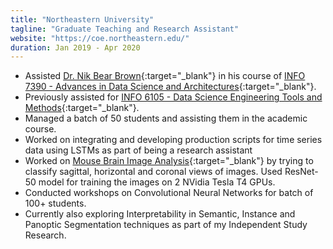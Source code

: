 ```yaml
---
title: "Northeastern University"
tagline: "Graduate Teaching and Research Assistant"
website: "https://coe.northeastern.edu/"
duration: Jan 2019 - Apr 2020
---
```


- Assisted [Dr. Nik Bear Brown](https://www.linkedin.com/in/nikbearbrown/){:target="_blank"} in his course of 
[INFO 7390 - Advances in Data Science and Architectures](https://github.com/nikbearbrown/INFO_7390){:target="_blank"}.
- Previously assisted for [INFO 6105 - Data Science Engineering Tools and Methods](https://github.com/nikbearbrown/INFO_6105){:target="_blank"}.
- Managed a batch of 50 students and assisting them in the academic course.
- Worked on integrating and developing production scripts for time series data using LSTMs as part of being a research assistant
- Worked on [Mouse Brain Image Analysis](https://github.com/nikunjlad/Broad-Institute-Mouse-Brain-Mapping){:target="_blank"} by trying to 
classify sagittal, horizontal and coronal views of images. Used ResNet-50 model for training the images on 2 NVidia Tesla T4 GPUs.
- Conducted workshops on Convolutional Neural Networks for batch of 100+ students.
- Currently also exploring Interpretability in Semantic, Instance and Panoptic Segmentation techniques as part of my Independent Study Research.


